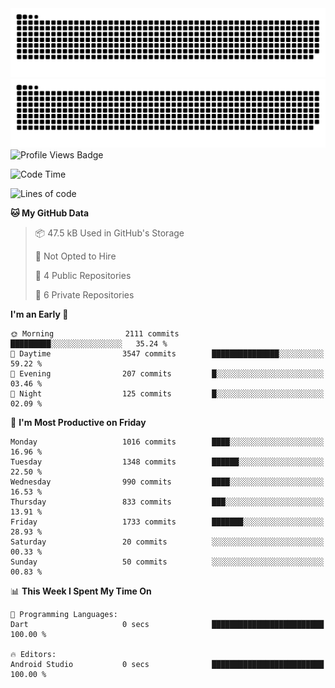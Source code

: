 <img src="https://github.com/nielsbaggerman/nielsbaggerman/blob/output/github-contribution-grid-snake.svg#gh-light-mode-only" alt="GitHub Snake Light">
<img src="https://github.com/nielsbaggerman/nielsbaggerman/blob/output/github-contribution-grid-snake-dark.svg#gh-dark-mode-only" alt="GitHub Snake Dark">
<img src="https://komarev.com/ghpvc/?username=nielsbaggerman&amp;label=Profile+Views" alt="Profile Views Badge" />

<!--START_SECTION:waka-->
![Code Time](http://img.shields.io/badge/Code%20Time-2%2C258%20hrs%2037%20mins-blue)

![Lines of code](https://img.shields.io/badge/From%20Hello%20World%20I%27ve%20Written-7.9%20million%20lines%20of%20code-blue)

**🐱 My GitHub Data** 

> 📦 47.5 kB Used in GitHub's Storage 
 > 
> 🚫 Not Opted to Hire
 > 
> 📜 4 Public Repositories 
 > 
> 🔑 6 Private Repositories 
 > 
**I'm an Early 🐤** 

```text
🌞 Morning                2111 commits        █████████░░░░░░░░░░░░░░░░   35.24 % 
🌆 Daytime                3547 commits        ███████████████░░░░░░░░░░   59.22 % 
🌃 Evening                207 commits         █░░░░░░░░░░░░░░░░░░░░░░░░   03.46 % 
🌙 Night                  125 commits         █░░░░░░░░░░░░░░░░░░░░░░░░   02.09 % 
```
📅 **I'm Most Productive on Friday** 

```text
Monday                   1016 commits        ████░░░░░░░░░░░░░░░░░░░░░   16.96 % 
Tuesday                  1348 commits        ██████░░░░░░░░░░░░░░░░░░░   22.50 % 
Wednesday                990 commits         ████░░░░░░░░░░░░░░░░░░░░░   16.53 % 
Thursday                 833 commits         ███░░░░░░░░░░░░░░░░░░░░░░   13.91 % 
Friday                   1733 commits        ███████░░░░░░░░░░░░░░░░░░   28.93 % 
Saturday                 20 commits          ░░░░░░░░░░░░░░░░░░░░░░░░░   00.33 % 
Sunday                   50 commits          ░░░░░░░░░░░░░░░░░░░░░░░░░   00.83 % 
```


📊 **This Week I Spent My Time On** 

```text
💬 Programming Languages: 
Dart                     0 secs              █████████████████████████   100.00 % 

🔥 Editors: 
Android Studio           0 secs              █████████████████████████   100.00 % 
```


<!--END_SECTION:waka-->
